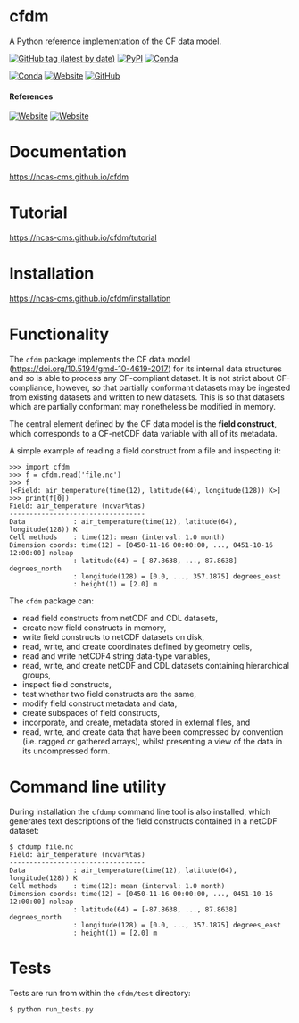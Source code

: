 cfdm
====

A Python reference implementation of the CF data model.

[![GitHub tag (latest by date)](https://img.shields.io/github/v/tag/NCAS-CMS/cfdm?color=000000&label=latest%20version)](https://ncas-cms.github.io/cfdm/Changelog.html)
[![PyPI](https://img.shields.io/pypi/v/cfdm?color=000000)](https://pypi.org/project/cfdm/)
[![Conda](https://img.shields.io/conda/v/ncas/cfdm?color=000000)](https://ncas-cms.github.io/cfdm/installation.html#conda)

[![Conda](https://img.shields.io/conda/pn/ncas/cfdm?color=2d8659)](https://ncas-cms.github.io/cfdm/installation.html#operating-systems) [![Website](https://img.shields.io/website?color=2d8659&down_message=online&label=documentation&up_message=online&url=https%3A%2F%2Fncas-cms.github.io%2Fcfdm%2F)](https://ncas-cms.github.io/cfdm/index.html) [![GitHub](https://img.shields.io/github/license/NCAS-CMS/cfdm?color=2d8659)](https://github.com/NCAS-CMS/cfdm/blob/master/LICENSE)

#### References

[![Website](https://img.shields.io/website?color=264d73&down_message=10.5281%2Fzenodo.3894524&label=DOI&up_message=10.5281%2Fzenodo.3894524&url=https%3A%2F%2Fzenodo.org%2Frecord%2F3894524%23.Xuf2uXVKjeQ)](https://doi.org/10.5281/zenodo.3894524) [![Website](https://img.shields.io/website?down_color=264d73&down_message=10.5194%2Fgmd-10-4619-2017&label=GMD&up_color=264d73&up_message=10.5194%2Fgmd-10-4619-2017&url=https%3A%2F%2Fwww.geosci-model-dev.net%2F10%2F4619%2F2017%2F)](https://www.geosci-model-dev.net/10/4619/2017/)

Documentation
=============

https://ncas-cms.github.io/cfdm

Tutorial
========

https://ncas-cms.github.io/cfdm/tutorial

Installation
============

https://ncas-cms.github.io/cfdm/installation

Functionality
=============

The ``cfdm`` package implements the CF data model
(https://doi.org/10.5194/gmd-10-4619-2017) for its internal data
structures and so is able to process any CF-compliant dataset. It is
not strict about CF-compliance, however, so that partially conformant
datasets may be ingested from existing datasets and written to new
datasets. This is so that datasets which are partially conformant may
nonetheless be modified in memory.

The central element defined by the CF data model is the **field
construct**, which corresponds to a CF-netCDF data variable with all
of its metadata.

A simple example of reading a field construct from a file and
inspecting it:

    >>> import cfdm
    >>> f = cfdm.read('file.nc')
    >>> f
    [<Field: air_temperature(time(12), latitude(64), longitude(128)) K>]
    >>> print(f[0])
    Field: air_temperature (ncvar%tas)
    ----------------------------------
    Data            : air_temperature(time(12), latitude(64), longitude(128)) K
    Cell methods    : time(12): mean (interval: 1.0 month)
    Dimension coords: time(12) = [0450-11-16 00:00:00, ..., 0451-10-16 12:00:00] noleap
                    : latitude(64) = [-87.8638, ..., 87.8638] degrees_north
                    : longitude(128) = [0.0, ..., 357.1875] degrees_east
                    : height(1) = [2.0] m

The ``cfdm`` package can:

* read field constructs from netCDF and CDL datasets,
* create new field constructs in memory,
* write field constructs to netCDF datasets on disk,
* read, write, and create coordinates defined by geometry cells,
* read and write netCDF4 string data-type variables,
* read, write, and create netCDF and CDL datasets containing
  hierarchical groups,
* inspect field constructs,
* test whether two field constructs are the same,
* modify field construct metadata and data,
* create subspaces of field constructs,
* incorporate, and create, metadata stored in external files, and
* read, write, and create data that have been compressed by convention
  (i.e. ragged or gathered arrays), whilst presenting a view of the
  data in its uncompressed form.

Command line utility
====================

During installation the `cfdump` command line tool is also installed,
which generates text descriptions of the field constructs contained in
a netCDF dataset:

    $ cfdump file.nc
    Field: air_temperature (ncvar%tas)
    ----------------------------------
    Data            : air_temperature(time(12), latitude(64), longitude(128)) K
    Cell methods    : time(12): mean (interval: 1.0 month)
    Dimension coords: time(12) = [0450-11-16 00:00:00, ..., 0451-10-16 12:00:00] noleap
                    : latitude(64) = [-87.8638, ..., 87.8638] degrees_north
                    : longitude(128) = [0.0, ..., 357.1875] degrees_east
                    : height(1) = [2.0] m

Tests
=====

Tests are run from within the ``cfdm/test`` directory:

    $ python run_tests.py
